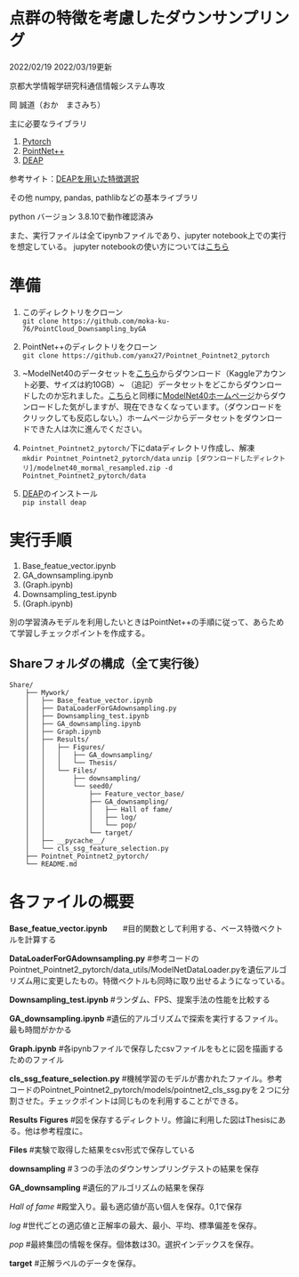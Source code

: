 # 点群の特徴を考慮したダウンサンプリング


2022/02/19
2022/03/19更新

京都大学情報学研究科通信情報システム専攻

岡 誠道（おか　まさみち）


主に必要なライブラリ
1. [Pytorch](https://pytorch.org/)
2. [PointNet++](https://github.com/yanx27/Pointnet_Pointnet2_pytorch)
3. [DEAP](https://deap.readthedocs.io/en/master/)

参考サイト：[DEAPを用いた特徴選択](https://qiita.com/kimisyo/items/2a1fc6a28b389f3e0561)

その他
numpy, pandas, pathlibなどの基本ライブラリ

python バージョン 3.8.10で動作確認済み

また、実行ファイルは全てipynbファイルであり、jupyter notebook上での実行を想定している。
jupyter notebookの使い方については[こちら](https://ai-inter1.com/jupyter-notebook/)

# 準備
1. このディレクトリをクローン  
`git clone https://github.com/moka-ku-76/PointCloud_Downsampling_byGA`

2. PointNet++のディレクトリをクローン  
`git clone https://github.com/yanx27/Pointnet_Pointnet2_pytorch`

3. ~ModelNet40のデータセットを[こちら](https://www.kaggle.com/balraj98/modelnet40-princeton-3d-object-dataset)からダウンロード（Kaggleアカウント必要、サイズは約10GB）~
（追記）データセットをどこからダウンロードしたのか忘れました。[こちら](https://github.com/yanx27/Pointnet_Pointnet2_pytorch)と同様に[ModelNet40ホームページ](https://modelnet.cs.princeton.edu/)からダウンロードした気がしますが、現在できなくなっています。（ダウンロードをクリックしても反応しない。）ホームページからデータセットをダウンロードできた人は次に進んでください。

4. `Pointnet_Pointnet2_pytorch/`下にdataディレクトリ作成し、解凍  
`mkdir Pointnet_Pointnet2_pytorch/data` 
`unzip [ダウンロードしたディレクトリ]/modelnet40_mormal_resampled.zip -d Pointnet_Pointnet2_pytorch/data`

5. [DEAP](https://deap.readthedocs.io/en/master/)のインストール  
`pip install deap`

# 実行手順
1. Base_featue_vector.ipynb
2. GA_downsampling.ipynb
3. (Graph.ipynb)
4. Downsampling_test.ipynb
5. (Graph.ipynb)

別の学習済みモデルを利用したいときはPointNet++の手順に従って、あらためて学習しチェックポイントを作成する。

## Shareフォルダの構成（全て実行後）

```
Share/
    ├── Mywork/
    │   ├── Base_featue_vector.ipynb
    │   ├── DataLoaderForGAdownsampling.py
    │   ├── Downsampling_test.ipynb
    │   ├── GA_downsampling.ipynb
    │   ├── Graph.ipynb
    │   ├── Results/
    │   │   ├── Figures/
    │   │   │   ├── GA_downsampling/
    │   │   │   └── Thesis/
    │   │   └── Files/
    │   │       ├── downsampling/
    │   │       └── seed0/
    │   │           ├── Feature_vector_base/
    │   │           ├── GA_downsampling/
    │   │           │   ├── Hall of fame/
    │   │           │   ├── log/
    │   │           │   └── pop/
    │   │           └── target/
    │   ├── __pycache__/
    │   └── cls_ssg_feature_selection.py
    ├── Pointnet_Pointnet2_pytorch/
    └── README.md
```


# 各ファイルの概要
**Base_featue_vector.ipynb**　　#目的関数として利用する、ベース特徴ベクトルを計算する

**DataLoaderForGAdownsampling.py**  #参考コードのPointnet_Pointnet2_pytorch/data_utils/ModelNetDataLoader.pyを遺伝アルゴリズム用に変更したもの。特徴ベクトルも同時に取り出せるようになっている。

**Downsampling_test.ipynb**  #ランダム、FPS、提案手法の性能を比較する

**GA_downsampling.ipynb**  #遺伝的アルゴリズムで探索を実行するファイル。最も時間がかかる

**Graph.ipynb**  #各ipynbファイルで保存したcsvファイルをもとに図を描画するためのファイル

**cls_ssg_feature_selection.py**  #機械学習のモデルが書かれたファイル。参考コードのPointnet_Pointnet2_pytorch/models/pointnet2_cls_ssg.pyを２つに分割させた。チェックポイントは同じものを利用することができる。


**Results**
**Figures**  #図を保存するディレクトリ。修論に利用した図はThesisにある。他は参考程度に。

**Files**  #実験で取得した結果をcsv形式で保存している

 **downsampling** #３つの手法のダウンサンプリングテストの結果を保存
 
 **GA_downsampling** #遺伝的アルゴリズムの結果を保存
 
  _Hall of fame_ #殿堂入り。最も適応値が高い個人を保存。0,1で保存
  
  _log_ #世代ごとの適応値と正解率の最大、最小、平均、標準偏差を保存。
  
  _pop_ #最終集団の情報を保存。個体数は30。選択インデックスを保存。
  
 **target** #正解ラベルのデータを保存。




```python

```
